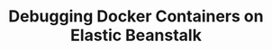 ---
title: "Debugging Docker Containers on Elastic Beanstalk"
preview: "While deploying Docker containers on Amazon's Elastic Beanstalk is about as easy as it gets, it can be a little tricky to debug the container. For example, you may want to tail the logs, or open a shell inside the container to see what's going on." 
permalink: "/blog/debugging-docker-containers-on-elastic-beanstalk" 
layout: "post" 

categories: 
    - "architecture"
    - "aws"
---